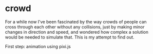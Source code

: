 # crowd
For a while now I've been fascinated by the way crowds of people can cross through each other without any collisions, just by making minor changes in direction and speed, and wondered how complex a solution would be needed to simulate that. This is my attempt to find out.

First step: animation using pixi.js
